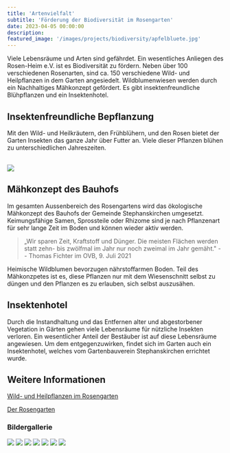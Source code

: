 ```yaml
---
title: 'Artenvielfalt'
subtitle: 'Förderung der Biodiversität im Rosengarten'
date: 2023-04-05 00:00:00
description:
featured_image: '/images/projects/biodiversity/apfelbluete.jpg'
---
```

 
Viele Lebensräume und Arten sind gefährdet. Ein wesentliches Anliegen des Rosen-Heim e.V. ist es Biodiversität zu fördern. Neben über 100 verschiedenen Rosenarten, sind ca. 150 verschiedene Wild- und Heilpflanzen in dem Garten angesiedelt. Wildblumenwiesen werden durch ein Nachhaltiges Mähkonzept gefördert. Es gibt insektenfreundliche Blühpflanzen und ein Insektenhotel.

## Insektenfreundliche Bepflanzung
 
Mit den Wild- und Heilkräutern, den Frühblühern, und den Rosen bietet der Garten Insekten das ganze Jahr über Futter an. 
Viele dieser Pflanzen blühen zu unterschiedlichen Jahreszeiten.

<br>
<div class="wrap"> 
    <img src="/images/projects/bluehkalender.png" style="margin-left: auto; margin-right: auto">
</div>

## Mähkonzept des Bauhofs

Im gesamten Aussenbereich des Rosengartens wird das ökologische Mähkonzept des Bauhofs der Gemeinde Stephanskirchen umgesetzt. Keimungsfähige Samen, Sprossteile oder Rhizome sind je nach Pflanzenart für sehr lange Zeit im Boden und können wieder aktiv werden.

> „Wir sparen Zeit, Kraftstoff und Dünger. Die meisten Flächen werden statt zehn- bis zwölfmal im Jahr nur noch zweimal im Jahr gemäht." -- Thomas Fichter im OVB, 9. Juli 2021

Heimische Wildblumen bevorzugen nährstoffarmen Boden. Teil des Mähkonzpetes ist es, diese Pflanzen nur mit dem Wiesenschnitt selbst zu düngen und den Pflanzen es zu erlauben, sich selbst auszusähen.

## Insektenhotel

Durch die Instandhaltung und das Entfernen alter und abgestorbener Vegetation in Gärten gehen viele Lebensräume für nützliche Insekten verloren. Ein wesentlicher Anteil der Bestäuber ist auf diese Lebensräume angewiesen. 
Um dem entgegenzuwirken, findet sich im Garten auch ein Insektenhotel, welches vom Gartenbauverein Stephanskirchen errichtet wurde.

<div class="gallery" data-columns="3">
</div>

## Weitere Informationen

[Wild- und Heilpflanzen im Rosengarten](/project/begleitpflanzen)

[Der Rosengarten](/project/rosengarten)

### Bildergallerie

<div class="gallery" data-columns="3">
	<img src="/images/projects/biodiversity/insektenhotel.jpg">
	<img src="/images/projects/biodiversity/apfelbluete.jpg">
	<img src="/images/projects/biodiversity/biene_bluete.jpg">
	<img src="/images/projects/biodiversity/tulpenknospen.jpg">
	<img src="/images/projects/biodiversity/eidechse.jpg">
	<img src="/images/projects/biodiversity/wildbiene.jpg">
	<img src="/images/projects/biodiversity/ligusterschwaermer.jpg">
</div>
